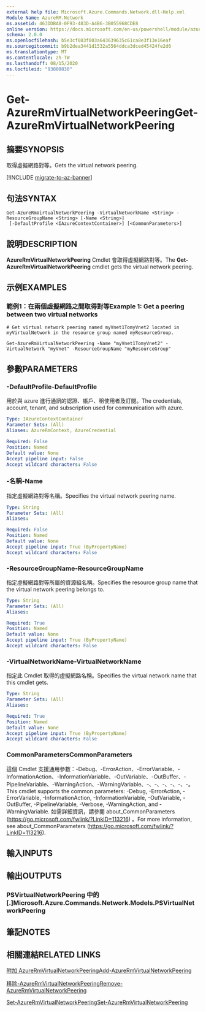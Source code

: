 ```yaml
---
external help file: Microsoft.Azure.Commands.Network.dll-Help.xml
Module Name: AzureRM.Network
ms.assetid: 463DDBA8-0F93-483D-A4B6-3B055968CDE8
online version: https://docs.microsoft.com/en-us/powershell/module/azurerm.network/get-azurermvirtualnetworkpeering
schema: 2.0.0
ms.openlocfilehash: b5e3cf083f003a643639635c61ca8e3f13e16eaf
ms.sourcegitcommit: b9b2dea3441d1532a5564ddca3dced45424fe2d6
ms.translationtype: MT
ms.contentlocale: zh-TW
ms.lasthandoff: 08/15/2020
ms.locfileid: "93800830"
---
```

# <span data-ttu-id="1f032-101">Get-AzureRmVirtualNetworkPeering</span><span class="sxs-lookup"><span data-stu-id="1f032-101">Get-AzureRmVirtualNetworkPeering</span></span>

## <span data-ttu-id="1f032-102">摘要</span><span class="sxs-lookup"><span data-stu-id="1f032-102">SYNOPSIS</span></span>
<span data-ttu-id="1f032-103">取得虛擬網路對等。</span><span class="sxs-lookup"><span data-stu-id="1f032-103">Gets the virtual network peering.</span></span>

[!INCLUDE [migrate-to-az-banner](../../includes/migrate-to-az-banner.md)]

## <span data-ttu-id="1f032-104">句法</span><span class="sxs-lookup"><span data-stu-id="1f032-104">SYNTAX</span></span>

```
Get-AzureRmVirtualNetworkPeering -VirtualNetworkName <String> -ResourceGroupName <String> [-Name <String>]
 [-DefaultProfile <IAzureContextContainer>] [<CommonParameters>]
```

## <span data-ttu-id="1f032-105">說明</span><span class="sxs-lookup"><span data-stu-id="1f032-105">DESCRIPTION</span></span>
<span data-ttu-id="1f032-106">**AzureRmVirtualNetworkPeering** Cmdlet 會取得虛擬網路對等。</span><span class="sxs-lookup"><span data-stu-id="1f032-106">The **Get-AzureRmVirtualNetworkPeering** cmdlet gets the virtual network peering.</span></span>

## <span data-ttu-id="1f032-107">示例</span><span class="sxs-lookup"><span data-stu-id="1f032-107">EXAMPLES</span></span>

### <span data-ttu-id="1f032-108">範例1：在兩個虛擬網路之間取得對等</span><span class="sxs-lookup"><span data-stu-id="1f032-108">Example 1: Get a peering between two virtual networks</span></span>
```
# Get virtual network peering named myVnet1TomyVnet2 located in myVirtualNetwork in the resource group named myResourceGroup.

Get-AzureRmVirtualNetworkPeering -Name "myVnet1TomyVnet2" -VirtualNetwork "myVnet" -ResourceGroupName "myResourceGroup"
```

## <span data-ttu-id="1f032-109">參數</span><span class="sxs-lookup"><span data-stu-id="1f032-109">PARAMETERS</span></span>

### <span data-ttu-id="1f032-110">-DefaultProfile</span><span class="sxs-lookup"><span data-stu-id="1f032-110">-DefaultProfile</span></span>
<span data-ttu-id="1f032-111">用於與 azure 進行通訊的認證、帳戶、租使用者及訂閱。</span><span class="sxs-lookup"><span data-stu-id="1f032-111">The credentials, account, tenant, and subscription used for communication with azure.</span></span>

```yaml
Type: IAzureContextContainer
Parameter Sets: (All)
Aliases: AzureRmContext, AzureCredential

Required: False
Position: Named
Default value: None
Accept pipeline input: False
Accept wildcard characters: False
```

### <span data-ttu-id="1f032-112">-名稱</span><span class="sxs-lookup"><span data-stu-id="1f032-112">-Name</span></span>
<span data-ttu-id="1f032-113">指定虛擬網路對等名稱。</span><span class="sxs-lookup"><span data-stu-id="1f032-113">Specifies the virtual network peering name.</span></span>

```yaml
Type: String
Parameter Sets: (All)
Aliases: 

Required: False
Position: Named
Default value: None
Accept pipeline input: True (ByPropertyName)
Accept wildcard characters: False
```

### <span data-ttu-id="1f032-114">-ResourceGroupName</span><span class="sxs-lookup"><span data-stu-id="1f032-114">-ResourceGroupName</span></span>
<span data-ttu-id="1f032-115">指定虛擬網路對等所屬的資源組名稱。</span><span class="sxs-lookup"><span data-stu-id="1f032-115">Specifies the resource group name that the virtual network peering belongs to.</span></span>

```yaml
Type: String
Parameter Sets: (All)
Aliases: 

Required: True
Position: Named
Default value: None
Accept pipeline input: True (ByPropertyName)
Accept wildcard characters: False
```

### <span data-ttu-id="1f032-116">-VirtualNetworkName</span><span class="sxs-lookup"><span data-stu-id="1f032-116">-VirtualNetworkName</span></span>
<span data-ttu-id="1f032-117">指定此 Cmdlet 取得的虛擬網路名稱。</span><span class="sxs-lookup"><span data-stu-id="1f032-117">Specifies the virtual network name that this cmdlet gets.</span></span>

```yaml
Type: String
Parameter Sets: (All)
Aliases: 

Required: True
Position: Named
Default value: None
Accept pipeline input: True (ByPropertyName)
Accept wildcard characters: False
```

### <span data-ttu-id="1f032-118">CommonParameters</span><span class="sxs-lookup"><span data-stu-id="1f032-118">CommonParameters</span></span>
<span data-ttu-id="1f032-119">這個 Cmdlet 支援通用參數：-Debug、-ErrorAction、-ErrorVariable、-InformationAction、-InformationVariable、-OutVariable、-OutBuffer、-PipelineVariable、-WarningAction、-WarningVariable、-、-、-、-、-、-。</span><span class="sxs-lookup"><span data-stu-id="1f032-119">This cmdlet supports the common parameters: -Debug, -ErrorAction, -ErrorVariable, -InformationAction, -InformationVariable, -OutVariable, -OutBuffer, -PipelineVariable, -Verbose, -WarningAction, and -WarningVariable.</span></span> <span data-ttu-id="1f032-120">如需詳細資訊，請參閱 about_CommonParameters (https://go.microsoft.com/fwlink/?LinkID=113216) 。</span><span class="sxs-lookup"><span data-stu-id="1f032-120">For more information, see about_CommonParameters (https://go.microsoft.com/fwlink/?LinkID=113216).</span></span>

## <span data-ttu-id="1f032-121">輸入</span><span class="sxs-lookup"><span data-stu-id="1f032-121">INPUTS</span></span>

## <span data-ttu-id="1f032-122">輸出</span><span class="sxs-lookup"><span data-stu-id="1f032-122">OUTPUTS</span></span>

### <span data-ttu-id="1f032-123">PSVirtualNetworkPeering 中的 [.]</span><span class="sxs-lookup"><span data-stu-id="1f032-123">Microsoft.Azure.Commands.Network.Models.PSVirtualNetworkPeering</span></span>

## <span data-ttu-id="1f032-124">筆記</span><span class="sxs-lookup"><span data-stu-id="1f032-124">NOTES</span></span>

## <span data-ttu-id="1f032-125">相關連結</span><span class="sxs-lookup"><span data-stu-id="1f032-125">RELATED LINKS</span></span>

[<span data-ttu-id="1f032-126">附加 AzureRmVirtualNetworkPeering</span><span class="sxs-lookup"><span data-stu-id="1f032-126">Add-AzureRmVirtualNetworkPeering</span></span>](./Add-AzureRmVirtualNetworkPeering.md)

[<span data-ttu-id="1f032-127">移除-AzureRmVirtualNetworkPeering</span><span class="sxs-lookup"><span data-stu-id="1f032-127">Remove-AzureRmVirtualNetworkPeering</span></span>](./Remove-AzureRmVirtualNetworkPeering.md)

[<span data-ttu-id="1f032-128">Set-AzureRmVirtualNetworkPeering</span><span class="sxs-lookup"><span data-stu-id="1f032-128">Set-AzureRmVirtualNetworkPeering</span></span>](./Set-AzureRmVirtualNetworkPeering.md)


